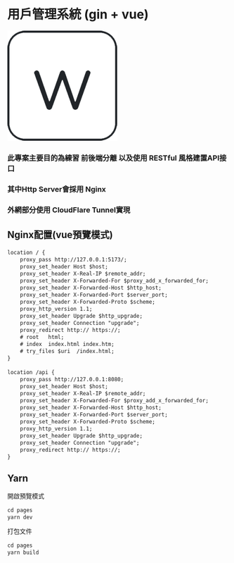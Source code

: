 # 用戶管理系統 (gin + vue)
![newLogo.png](pages/public/img/newLogo.png)
### 此專案主要目的為練習 前後端分離 以及使用 RESTful 風格建置API接口

### 其中Http Server會採用 Nginx
### 外網部分使用 CloudFlare Tunnel實現

## Nginx配置(vue預覽模式)
```lombok.config
location / {
    proxy_pass http://127.0.0.1:5173/;
    proxy_set_header Host $host;
    proxy_set_header X-Real-IP $remote_addr;
    proxy_set_header X-Forwarded-For $proxy_add_x_forwarded_for;
    proxy_set_header X-Forwarded-Host $http_host;
    proxy_set_header X-Forwarded-Port $server_port;
    proxy_set_header X-Forwarded-Proto $scheme;
    proxy_http_version 1.1;
    proxy_set_header Upgrade $http_upgrade;
    proxy_set_header Connection "upgrade";
    proxy_redirect http:// https://;
    # root   html;
    # index  index.html index.htm;
    # try_files $uri  /index.html;
}

location /api {
    proxy_pass http://127.0.0.1:8080;
    proxy_set_header Host $host;
    proxy_set_header X-Real-IP $remote_addr;
    proxy_set_header X-Forwarded-For $proxy_add_x_forwarded_for;
    proxy_set_header X-Forwarded-Host $http_host;
    proxy_set_header X-Forwarded-Port $server_port;
    proxy_set_header X-Forwarded-Proto $scheme;
    proxy_http_version 1.1;
    proxy_set_header Upgrade $http_upgrade;
    proxy_set_header Connection "upgrade";
    proxy_redirect http:// https://;
}
```

## Yarn
開啟預覽模式
```shell
cd pages
yarn dev
```
打包文件
```shell
cd pages
yarn build
```